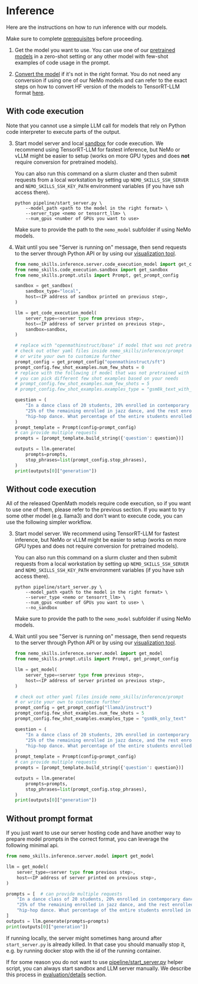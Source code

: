 # Inference

Here are the instructions on how to run inference with our models.

Make sure to complete [prerequisites](/docs/prerequisites.md) before proceeding.

1. Get the model you want to use. You can use one of our
   [pretrained models](https://huggingface.co/collections/nvidia/openmath-65c5619de2ba059be0775014)
   in a zero-shot setting or any other model with few-shot examples of code usage in the prompt.

2. [Convert the model](/docs/checkpoint-conversion.md) if it's not in the right format.
   You do not need any conversion if using one of our NeMo models and can refer to
   the exact steps on how to convert HF version of the models to TensorRT-LLM format
   [here](/docs/reproducing-results.md#evaluation).

## With code execution

Note that you cannot use a simple LLM call for models that rely on Python
code interpreter to execute parts of the output.

3. Start model server and local [sandbox](/docs/sandbox.md) for code execution.
   We recommend using TensorRT-LLM for fastest inference,
   but NeMo or vLLM might be easier to setup (works on more GPU types and does **not** require
   conversion for pretrained models).

   You can also run this command on a slurm cluster and then submit requests from a local workstation by setting up
   `NEMO_SKILLS_SSH_SERVER` and `NEMO_SKILLS_SSH_KEY_PATH` environment variables (if you have ssh access there).

   ```
   python pipeline/start_server.py \
       --model_path <path to the model in the right format> \
       --server_type <nemo or tensorrt_llm> \
       --num_gpus <number of GPUs you want to use>
   ```

   Make sure to provide the path to the `nemo_model` subfolder if using NeMo models.

4. Wait until you see "Server is running on" message, then send requests to the server through Python API or by using our [visualization tool](/visualization/Readme.md).

    ```python
    from nemo_skills.inference.server.code_execution_model import get_code_execution_model
    from nemo_skills.code_execution.sandbox import get_sandbox
    from nemo_skills.prompt.utils import Prompt, get_prompt_config

    sandbox = get_sandbox(
        sandbox_type="local",
        host=<IP address of sandbox printed on previous step>,
    )

    llm = get_code_execution_model(
        server_type=<server type from previous step>,
        host=<IP address of server printed on previous step>,
        sandbox=sandbox,
    )

    # replace with "openmathinstruct/base" if model that was not pretrained with our pipeline
    # check out other yaml files inside nemo_skills/inference/prompt
    # or write your own to customize further
    prompt_config = get_prompt_config("openmathinstruct/sft")
    prompt_config.few_shot_examples.num_few_shots = 0
    # replace with the following if model that was not pretrained with our pipeline
    # you can pick different few shot examples based on your needs
    # prompt_config.few_shot_examples.num_few_shots = 5
    # prompt_config.few_shot_examples.examples_type = "gsm8k_text_with_code"

    question = (
        "In a dance class of 20 students, 20% enrolled in contemporary dance, "
        "25% of the remaining enrolled in jazz dance, and the rest enrolled in "
        "hip-hop dance. What percentage of the entire students enrolled in hip-hop dance?"
    )
    prompt_template = Prompt(config=prompt_config)
    # can provide multiple requests
    prompts = [prompt_template.build_string({'question': question})]

    outputs = llm.generate(
        prompts=prompts,
        stop_phrases=list(prompt_config.stop_phrases),
    )
    print(outputs[0]["generation"])
    ```

## Without code execution

All of the released OpenMath models require code execution, so if you want to
use one of them, please refer to the previous section. If you want to try
some other model (e.g. llama3) and don't want to execute code, you can use
the following simpler workflow.

3. Start model server.  We recommend using TensorRT-LLM for fastest inference,
   but NeMo or vLLM might be easier to setup (works on more GPU types and does not require
   conversion for pretrained models).

   You can also run this command on a slurm cluster and then submit requests from a local workstation by setting up
   `NEMO_SKILLS_SSH_SERVER` and `NEMO_SKILLS_SSH_KEY_PATH` environment variables (if you have ssh access there).

   ```
   python pipeline/start_server.py \
       --model_path <path to the model in the right format> \
       --server_type <nemo or tensorrt_llm> \
       --num_gpus <number of GPUs you want to use> \
       --no_sandbox
   ```

   Make sure to provide the path to the `nemo_model` subfolder if using NeMo models.

4. Wait until you see "Server is running on" message, then send requests to the server through Python API or by using our [visualization tool](/visualization/Readme.md).

    ```python
    from nemo_skills.inference.server.model import get_model
    from nemo_skills.prompt.utils import Prompt, get_prompt_config

    llm = get_model(
        server_type=<server type from previous step>,
        host=<IP address of server printed on previous step>,
    )

    # check out other yaml files inside nemo_skills/inference/prompt
    # or write your own to customize further
    prompt_config = get_prompt_config("llama3/instruct")
    prompt_config.few_shot_examples.num_few_shots = 5
    prompt_config.few_shot_examples.examples_type = "gsm8k_only_text"

    question = (
        "In a dance class of 20 students, 20% enrolled in contemporary dance, "
        "25% of the remaining enrolled in jazz dance, and the rest enrolled in "
        "hip-hop dance. What percentage of the entire students enrolled in hip-hop dance?"
    )
    prompt_template = Prompt(config=prompt_config)
    # can provide multiple requests
    prompts = [prompt_template.build_string({'question': question})]

    outputs = llm.generate(
        prompts=prompts,
        stop_phrases=list(prompt_config.stop_phrases),
    )
    print(outputs[0]["generation"])
    ```

## Without prompt format

If you just want to use our server hosting code and have another way to prepare
model prompts in the correct format, you can leverage the following minimal api.

```python
from nemo_skills.inference.server.model import get_model

llm = get_model(
    server_type=<server type from previous step>,
    host=<IP address of server printed on previous step>,
)

prompts = [  # can provide multiple requests
    "In a dance class of 20 students, 20% enrolled in contemporary dance, "
    "25% of the remaining enrolled in jazz dance, and the rest enrolled in "
    "hip-hop dance. What percentage of the entire students enrolled in hip-hop dance?"
]
outputs = llm.generate(prompts=prompts)
print(outputs[0]["generation"])
```


If running locally, the server might sometimes hang around
after `start_server.py` is already killed. In that case you should manually stop it,
e.g. by running docker stop with the id of the running container.

If for some reason you do not want to use [pipeline/start_server.py](/pipeline/start_server.py) helper script,
you can always start sandbox and LLM server manually. We describe this process in
[evaluation/details](/docs/evaluation.md#details) section.